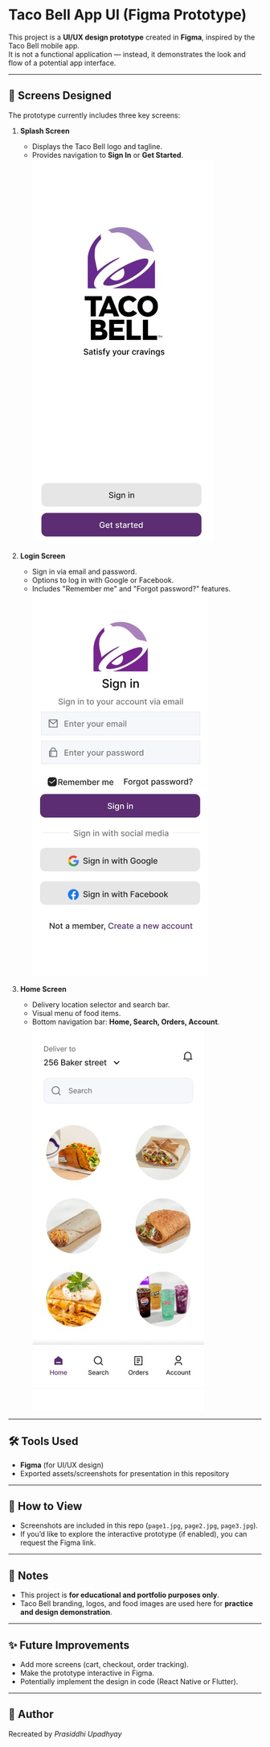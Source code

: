 # Taco Bell App UI (Figma Prototype)

This project is a **UI/UX design prototype** created in **Figma**, inspired by the Taco Bell mobile app.  
It is not a functional application — instead, it demonstrates the look and flow of a potential app interface.  

---

## 📱 Screens Designed
The prototype currently includes three key screens:

1. **Splash Screen**  
   - Displays the Taco Bell logo and tagline.  
   - Provides navigation to **Sign In** or **Get Started**.  
   ![Splash Screen](page1.jpg)

2. **Login Screen**  
   - Sign in via email and password.  
   - Options to log in with Google or Facebook.  
   - Includes "Remember me" and "Forgot password?" features.  
   ![Login Screen](page2.jpg)

3. **Home Screen**  
   - Delivery location selector and search bar.  
   - Visual menu of food items.  
   - Bottom navigation bar: **Home, Search, Orders, Account**.  
   ![Home Screen](page3.jpg)

---

## 🛠 Tools Used
- **Figma** (for UI/UX design)  
- Exported assets/screenshots for presentation in this repository  

---

## 🚀 How to View
- Screenshots are included in this repo (`page1.jpg`, `page2.jpg`, `page3.jpg`).  
- If you’d like to explore the interactive prototype (if enabled), you can request the Figma link.  

---

## 📌 Notes
- This project is **for educational and portfolio purposes only**.  
- Taco Bell branding, logos, and food images are used here for **practice and design demonstration**.  

---

## ✨ Future Improvements
- Add more screens (cart, checkout, order tracking).  
- Make the prototype interactive in Figma.  
- Potentially implement the design in code (React Native or Flutter).  

---

## 👤 Author
Recreated by *Prasiddhi Upadhyay*  

